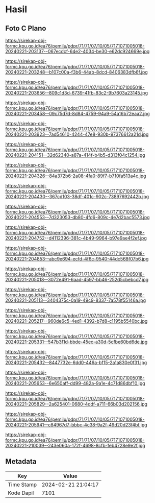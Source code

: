 # Hasil

## Foto C Plano

https://sirekap-obj-formc.kpu.go.id/ea76/pemilu/pdpr/71/71/07/10/05/7171071005018-20240221-203137--067ecdcf-64e2-4034-be30-e62dc924669e.jpg

https://sirekap-obj-formc.kpu.go.id/ea76/pemilu/pdpr/71/71/07/10/05/7171071005018-20240221-203248--b107c00a-f3b6-44ab-8dcd-8406383dfb6f.jpg

https://sirekap-obj-formc.kpu.go.id/ea76/pemilu/pdpr/71/71/07/10/05/7171071005018-20240221-203656--809c1d3d-6739-41fb-83c2-9b7603a23145.jpg

https://sirekap-obj-formc.kpu.go.id/ea76/pemilu/pdpr/71/71/07/10/05/7171071005018-20240221-203458--09c75d7d-8d84-4759-94a9-54a16b72eaa2.jpg

https://sirekap-obj-formc.kpu.go.id/ea76/pemilu/pdpr/71/71/07/10/05/7171071005018-20240221-203923--7ad54610-4244-47e8-930b-97376612a21d.jpg

https://sirekap-obj-formc.kpu.go.id/ea76/pemilu/pdpr/71/71/07/10/05/7171071005018-20240221-204151--32d62340-a87a-414f-b4b5-d313f04c1254.jpg

https://sirekap-obj-formc.kpu.go.id/ea76/pemilu/pdpr/71/71/07/10/05/7171071005018-20240221-204326--84a372b6-2a08-4fa0-89f7-b710fa513a4c.jpg

https://sirekap-obj-formc.kpu.go.id/ea76/pemilu/pdpr/71/71/07/10/05/7171071005018-20240221-204430--367cd103-38df-401c-902c-73897692442b.jpg

https://sirekap-obj-formc.kpu.go.id/ea76/pemilu/pdpr/71/71/07/10/05/7171071005018-20240221-204553--7d323053-db80-4fd6-809c-4e7d2bac5573.jpg

https://sirekap-obj-formc.kpu.go.id/ea76/pemilu/pdpr/71/71/07/10/05/7171071005018-20240221-204752--d4112396-381c-4b49-9964-b97e9ae4f2ef.jpg

https://sirekap-obj-formc.kpu.go.id/ea76/pemilu/pdpr/71/71/07/10/05/7171071005018-20240221-204853--abc9e694-ecfd-4f6c-9540-44dc568f07b6.jpg

https://sirekap-obj-formc.kpu.go.id/ea76/pemilu/pdpr/71/71/07/10/05/7171071005018-20240221-205018--3072e491-6aad-4597-bb46-252d5cbebcd7.jpg

https://sirekap-obj-formc.kpu.go.id/ea76/pemilu/pdpr/71/71/07/10/05/7171071005018-20240221-205113--3404375c-0a19-49c9-8337-7a578f55146a.jpg

https://sirekap-obj-formc.kpu.go.id/ea76/pemilu/pdpr/71/71/07/10/05/7171071005018-20240221-205217--960de6c5-4ed1-4392-b7d8-c1195b5540bc.jpg

https://sirekap-obj-formc.kpu.go.id/ea76/pemilu/pdpr/71/71/07/10/05/7171071005018-20240221-205331--547b3f1d-bbde-45ec-a30d-5cfbe60bd6de.jpg

https://sirekap-obj-formc.kpu.go.id/ea76/pemilu/pdpr/71/71/07/10/05/7171071005018-20240221-205432--8447732e-6dd0-446a-bf15-2a1a830e0f31.jpg

https://sirekap-obj-formc.kpu.go.id/ea76/pemilu/pdpr/71/71/07/10/05/7171071005018-20240221-205653--6e650aff-dd99-482a-9a1e-4c71d86dbf10.jpg

https://sirekap-obj-formc.kpu.go.id/ea76/pemilu/pdpr/71/71/07/10/05/7171071005018-20240221-205829--2a625401-0680-4ddf-a711-66b03d202156.jpg

https://sirekap-obj-formc.kpu.go.id/ea76/pemilu/pdpr/71/71/07/10/05/7171071005018-20240221-205941--c84967d7-bbbc-4c38-9a2f-49d20d23f4bf.jpg

https://sirekap-obj-formc.kpu.go.id/ea76/pemilu/pdpr/71/71/07/10/05/7171071005018-20240221-210039--243e060a-172f-4698-8cfb-feb4728e9e2f.jpg


## Metadata

| Key        | Value               |
| ---------- | ------------------- |
| Time Stamp | 2024-02-21 21:04:17 |
| Kode Dapil | 7101                |



